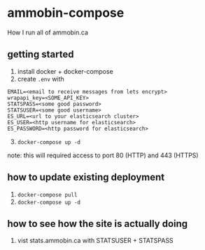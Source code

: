 # ammobin-compose

How I run all of ammobin.ca

## getting started
1. install docker + docker-compose
2. create ```.env``` with 
```
EMAIL=<email to receive messages from lets encrypt>
wrapapi_key=<SOME_API_KEY>
STATSPASS=<some good password>
STATSUSER=<some good username>
ES_URL=<url to your elasticsearch cluster>
ES_USER=<http username for elasticsearch>
ES_PASSWORD=<http password for elasticsearch>
```
3. ```docker-compose up -d```

note: this will required access to port 80 (HTTP) and 443 (HTTPS)

## how to update existing deployment
1. ```docker-compose pull```
2. ```docker-compose up -d```

## how to see how the site is actually doing
1. vist stats.ammobin.ca with STATSUSER + STATSPASS
